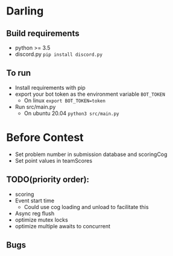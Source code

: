# Darling


## Build requirements
  - python  >= 3.5
  - discord.py `pip install discord.py`

## To run
  - Install requirements with pip
  - export your bot token as the environment variable `BOT_TOKEN`
    - On linux `export BOT_TOKEN=token`
  - Run src/main.py
    - On ubuntu 20.04 `python3 src/main.py`

# Before Contest
- Set problem number in submission database and scoringCog
- Set point values in teamScores

## TODO(priority order):
- scoring
- Event start time
  - Could use cog loading and unload to facilitate this
- Async reg flush
- optimize mutex locks
- optimize multiple awaits to concurrent


## Bugs
